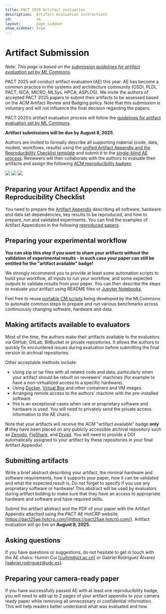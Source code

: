 ```yaml
---
title: PACT 2025 Artifact evaluation
description:  Artifact evaluation instructions
id:           ae
layout:       page_sidebar
show_sidebar: true
---
```


# Artifact Submission

_Note: This page is based on the [submission guidelines for artifact evaluation set by ML Commons](https://github.com/mlcommons/ck/blob/master/docs/artifact-evaluation/submission.md)._

PACT 2025 will conduct artifact evaluation (AE) this year. AE has become a common practice in the systems and architecture community (OSDI, PLDI, PACT, ISCA, MICRO, MLSys, HPCA, ASPLOS). We invite the authors of accepted PACT 2025 papers to submit their artifacts to be assessed based on the ACM Artifact Review and Badging policy. Note that this submission is voluntary and will not influence the final decision regarding the papers. 

PACT 2025’s artifact evaluation process will follow the [guidelines for artifact evaluation set by ML Commons](https://github.com/mlcommons/ck/blob/master/docs/artifact-evaluation/submission.md).

<!--More details of artifact submission will be posted shortly. -->


**Artifact submissions will be due by August 8, 2025**.

Authors are invited to formally describe all supporting material (code, data, models, workflows, results) using the [unified Artifact Appendix and the Reproducibility Checklist template](https://github.com/mlcommons/ck/blob/master/docs/artifact-evaluation/checklist.md) and submit it to the [single-blind AE process](https://github.com/mlcommons/ck/blob/master/docs/artifact-evaluation/reviewing.md). Reviewers will then collaborate with the authors to evaluate their artifacts and assign the following [ACM reproducibility badges](https://www.acm.org/publications/policies/artifact-review-and-badging-current):

![](https://www.acm.org/binaries/content/gallery/acm/publications/replication-badges/artifacts_available_dl.jpg)
![](https://www.acm.org/binaries/content/gallery/acm/publications/replication-badges/artifacts_evaluated_functional_dl.jpg)
![](https://www.acm.org/binaries/content/gallery/acm/publications/replication-badges/results_reproduced_dl.jpg)

## Preparing your Artifact Appendix and the Reproducibility Checklist

You need to prepare the [Artifact Appendix](https://github.com/mlcommons/ck/blob/master/docs/artifact-evaluation/template/ae.tex) describing all software, hardware and data set dependencies, key results to be reproduced, and how to prepare, run and validated experiments.  You can find the examples of Artifact Appendices in the following [reproduced papers](https://cknow.io/reproduced-papers).

##  Preparing your experimental workflow

**You can skip this step if you want to share your artifacts without the validation of experimental results - in such case your paper can still be entitled for the "artifact available" badge!**

We strongly recommend you to provide at least some automation scripts to build your workflow, all inputs to run your workflow, and some expected outputs to validate results from your paper. You can then describe the steps to evaluate your artifact using README files or [Jupyter Notebooks](https://jupyter.org/).

Feel free to reuse [portable CM scripts](https://github.com/mlcommons/ck/tree/master/cm-mlops/script) being developed by the MLCommons to automate common steps to prepare and run various benchmarks across continuously changing software, hardware and data.

## Making artifacts available to evaluators

Most of the time, the authors make their artifacts available to the evaluators via GitHub, GitLab, BitBucket or private repositories. It allows the authors to quickly fix encountered issues during evaluation before submitting the final version to archival repositories.

Other acceptable methods include:

*   Using zip or tar files with all related code and data, particularly when your artifact should be rebuilt on reviewers' machines (for example to have a non-virtualized access to a specific hardware).
*   Using [Docker](https://www.docker.com/), [Virtual Box](https://www.virtualbox.org/) and other containers and VM images.
*   Arranging remote access to the authors' machine with the pre-installed software
*   this is an exceptional cases when rare or proprietary software and hardware is used. You will need to privately send the private access information to the AE chairs.

Note that your artifacts will receive the ACM "artifact available" badge **only if** they have been placed on any publicly accessible archival repository such as [Zenodo](https://zenodo.org/), [FigShare](https://figshare.com/), and [Dryad](http://datadryad.org/). You will need to provide a DOI automatically assigned to your artifact by these repositories in your final Artifact Appendix!

##  Submitting artifacts

Write a brief abstract describing your artifact, the minimal hardware and software requirements, how it supports your paper, how it can be validated and what the expected result is. Do not forget to specify if you use any proprietary software or hardware! This abstract will be used by evaluators during artifact bidding to make sure that they have an access to appropriate hardware and software and have required skills.

Submit the artifact abstract and the PDF of your paper with the Artifact Appendix attached using the PACT AE HotCRP website, [https://pact25ae.hotcrp.com/](https://pact25ae.hotcrp.com/). Artifact evaluation will go live on **August 8, 2025**.

## Asking questions

If you have questions or suggestions, do not hesitate to get in touch with the AE chairs: Huimin Cui [cuihm@ict.ac.cn] or Gabriel Rodríguez Álvarez [gabriel.rodriguez@udc.es].

##  Preparing your camera-ready paper

If you have successfully passed AE with at least one reproducibility badge, you will need to add up to 2 pages of your artifact appendix to your camera ready paper while removing all unnecessary or confidential information. This will help readers better understand what was evaluated and how.
